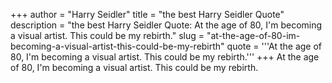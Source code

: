 +++
author = "Harry Seidler"
title = "the best Harry Seidler Quote"
description = "the best Harry Seidler Quote: At the age of 80, I'm becoming a visual artist. This could be my rebirth."
slug = "at-the-age-of-80-im-becoming-a-visual-artist-this-could-be-my-rebirth"
quote = '''At the age of 80, I'm becoming a visual artist. This could be my rebirth.'''
+++
At the age of 80, I'm becoming a visual artist. This could be my rebirth.
